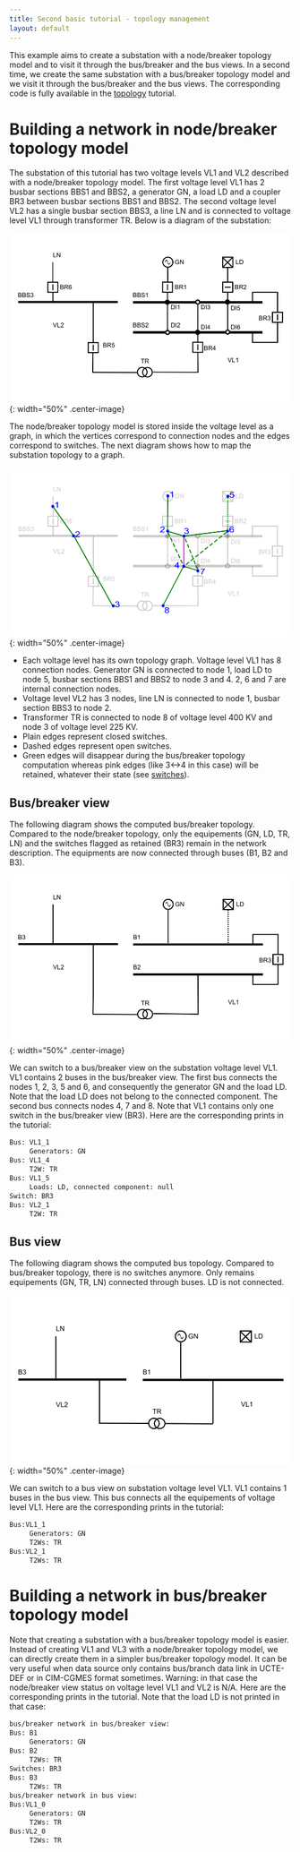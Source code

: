 ```yaml
---
title: Second basic tutorial - topology management
layout: default
---
```



This example aims to create a substation with a node/breaker topology model and to visit it through the bus/breaker and the bus views. 
In a second time, we create the same substation with a bus/breaker topology model and we visit it through the bus/breaker and the bus views.
The corresponding code is fully available in the [topology](https://github.com/powsybl/powsybl-tutorials) tutorial.



# Building a network in node/breaker topology model

The substation of this tutorial has two voltage levels VL1 and VL2 described with a node/breaker topology model. 
The first voltage level VL1 has 2 busbar sections BBS1 and BBS2, a generator GN, a load LD and a coupler BR3 between busbar sections BBS1 and BBS2. 
The second voltage level VL2 has a single busbar section BBS3, a line LN and is connected to voltage level VL1 through transformer TR. 
Below is a diagram of the substation:

![Node breaker topology](./images/nodeBreakerTopology.svg){: width="50%" .center-image}

The node/breaker topology model is stored inside the voltage level as a graph, in which the vertices correspond to connection nodes and the edges correspond to switches. 
The next diagram shows how to map the substation topology to a graph.

![Node breaker graph](./images/nodeBreakerTopologyGraph.svg){: width="50%" .center-image}

- Each voltage level has its own topology graph. Voltage level VL1 has 8 connection nodes. Generator GN is connected to node 1, load LD to node 5, busbar sections BBS1 and BBS2 to node 3 and 4. 2, 6 and 7 are internal connection nodes.
- Voltage level VL2 has 3 nodes, line LN is connected to node 1, busbar section BBS3 to node 2.
- Transformer TR is connected to node 8 of voltage level 400 KV and node 3 of voltage level 225 KV.
- Plain edges represent closed switches.
- Dashed edges represent open switches.
- Green edges will disappear during the bus/breaker topology computation whereas pink edges (like 3<->4 in this case) will be retained, whatever their state (see [switches](switch.md)).

## Bus/breaker view

The following diagram shows the computed bus/breaker topology. 
Compared to the node/breaker topology, only the equipements (GN, LD, TR, LN) and the switches flagged as retained (BR3) remain in the network description.
The equipments are now connected through buses (B1, B2 and B3).

![Bus breaker graph](./images/busBreakerTopology.svg){: width="50%" .center-image}

We can switch to a bus/breaker view on the substation voltage level VL1. 
VL1 contains 2 buses in the bus/breaker view. 
The first bus connects the nodes 1, 2, 3, 5 and 6, and consequently the generator GN and the load LD. 
Note that the load LD does not belong to the connected component. 
The second bus connects nodes 4, 7 and 8. Note that VL1 contains only one switch in the bus/breaker view (BR3). 
Here are the corresponding prints in the tutorial:

````
Bus: VL1_1
	 Generators: GN
Bus: VL1_4
	 T2W: TR
Bus: VL1_5
	 Loads: LD, connected component: null
Switch: BR3
Bus: VL2_1
	 T2W: TR
````

## Bus view

The following diagram shows the computed bus topology. Compared to bus/breaker topology, there is no switches anymore. Only remains equipements (GN, TR, LN) connected through buses. LD is not connected.

![Bus graph](./images/busTopology.svg){: width="50%" .center-image}

We can switch to a bus view on substation voltage level VL1. VL1 contains 1 buses in the bus view. This bus connects all the equipements of voltage level VL1. Here are the corresponding prints in the tutorial:

````
Bus:VL1_1
	 Generators: GN
	 T2Ws: TR
Bus:VL2_1
	 T2Ws: TR
````

# Building a network in bus/breaker topology model

Note that creating a substation with a bus/breaker topology model is easier. 
Instead of creating VL1 and VL3 with a node/breaker topology model, we can directly create them in a simpler bus/breaker topology model. 
It can be very useful when data source only contains bus/branch data link in UCTE-DEF or in CIM-CGMES format sometimes. 
Warning: in that case the node/breaker view status on voltage level VL1 and VL2 is N/A. 
Here are the corresponding prints in the tutorial. Note that the load LD is not printed in that case:

````
bus/breaker network in bus/breaker view:
Bus: B1
	 Generators: GN
Bus: B2
	 T2Ws: TR
Switches: BR3
Bus: B3
	 T2Ws: TR
bus/breaker network in bus view:
Bus:VL1_0
	 Generators: GN
	 T2Ws: TR
Bus:VL2_0
	 T2Ws: TR
````
